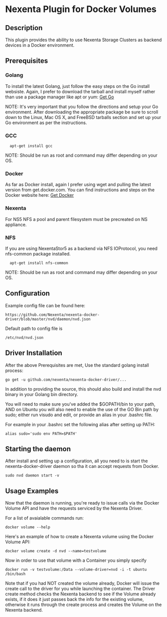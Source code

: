 Nexenta Plugin for Docker Volumes
======================================


## Description
This plugin provides the ability to use Nexenta Storage Clusters as backend
devices in a Docker environment.

## Prerequisites
### Golang
To install the latest Golang, just follow the easy steps on the Go install
websiste.  Again, I prefer to download the tarball and install myself rather
than use a package manager like apt or yum:
[Get Go](https://golang.org/doc/install)

NOTE:
It's very important that you follow the directions and setup your Go
environment.  After downloading the appropriate package be sure to scroll down
to the Linux, Mac OS X, and FreeBSD tarballs section and set up your Go
environment as per the instructions.

### GCC
```
  apt-get install gcc
```
NOTE:
Should be run as root and command may differ depending on your OS. 

### Docker
As far as Docker install, again I prefer using wget and pulling the latest version
from get.docker.com.  You can find instructions and steps on the Docker website
here:
[Get Docker](https://docs.docker.com/linux/step_one/)

### Nexenta
For NS5 NFS a pool and parent filesystem must be precreated on NS appliance.

### NFS
If you are using NexentaStor5 as a backend via NFS IOProtocol, you need nfs-common package installed.
```
  apt-get install nfs-common
```
NOTE:
Should be run as root and command may differ depending on your OS.

## Configuration
Example config file can be found here:
  ```
  https://github.com/Nexenta/nexenta-docker-driver/blob/master/nvd/daemon/nvd.json
  ```
  
Default path to config file is
  ```
  /etc/nvd/nvd.json
  ```

## Driver Installation
After the above Prerequisites are met, Use the standard golang install process:
  ```
  go get -u github.com/nexenta/nexenta-docker-driver/...
  ```

In addition to providing the source, this should also build and install the
nvd binary in your Golang bin directory.

You will need to make sure you've added the $GOPATH/bin to your path,
AND on Ubuntu you will also need to enable the use of the GO Bin path by sudo;
either run visudo and edit, or provide an alias in your .bashrc file.

For example in your .bashrc set the following alias after setting up PATH:
  ```
  alias sudo='sudo env PATH=$PATH'
  ```

## Starting the daemon
After install and setting up a configuration, all you need to is start the
nexenta-docker-driver daemon so tha it can accept requests from Docker.

  ```
  sudo nvd daemon start -v
  ```

## Usage Examples
Now that the daemon is running, you're ready to issue calls via the Docker
Volume API and have the requests serviced by the Nexenta Driver.

For a list of avaialable commands run:
  ```
  docker volume --help
  ```

Here's an example of how to create a Nexenta volume using the Docker Volume
API:
  ```
  docker volume create -d nvd --name=testvolume
  ```

Now in order to use that volume with a Container you simply specify
  ```
  docker run -v testvolume:/Data --volume-driver=nvd -i -t ubuntu
  /bin/bash
  ```

Note that if you had NOT created the volume already, Docker will issue the
create call to the driver for you while launching the container.  The Driver
create method checks the Nexenta backend to see if the Volume already exists,
if it does it just passes back the info for the existing volume, otherwise it
runs through the create process and creates the Volume on the Nexenta
backend.

